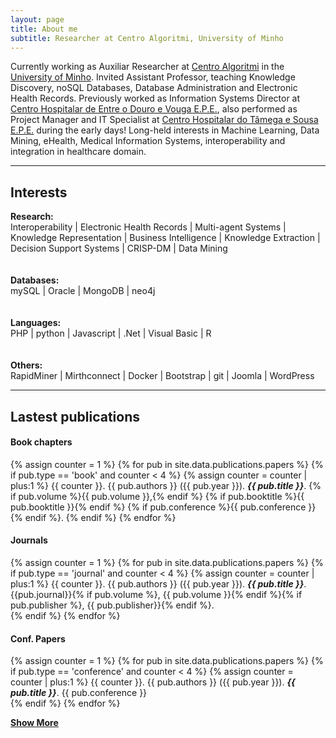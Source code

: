 ```yaml
---
layout: page
title: About me
subtitle: Researcher at Centro Algoritmi, University of Minho
---
```


Currently working as Auxiliar Researcher at <a href="http://algoritmi.uminho.pt" target="_blank">Centro Algoritmi</a> in the <a href="https://www.uminho.pt/PT" target="_blank">University of Minho</a>.  Invited Assistant Professor, teaching Knowledge Discovery, noSQL Databases, Database Administration and Electronic Health Records. Previously worked as Information Systems Director at <a href="http://www.chedv.min-saude.pt/" target="_blank">Centro Hospitalar de Entre o Douro e Vouga E.P.E.</a>, also performed as Project Manager and IT Specialist at <a href="http://www.chts.min-saude.pt/" target="_blank">Centro Hospitalar do Tâmega e Sousa E.P.E.</a> during the early days! Long-held interests in Machine Learning, Data Mining, eHealth, Medical Information Systems, interoperability and integration in healthcare domain.

---

##  Interests

<div class="main-explain-area jumbotron">
    <strong><i class="fa fa-book"></i> Research:</strong><br> 
        Interoperability | Electronic Health Records | Multi-agent Systems | Knowledge Representation | Business Intelligence | Knowledge Extraction | Decision Support Systems | CRISP-DM | Data Mining<br><br><br>
    <strong><i class="fa fa-database"></i> Databases:</strong><br> 
        mySQL | Oracle | MongoDB | neo4j   <br><br><br>
    <strong><i class="fa fa-code"></i> Languages:</strong><br> 
        PHP | python | Javascript | .Net | Visual Basic | R   <br><br><br> 
    <strong><i class="fa fa-slack"></i> Others:</strong><br> 
        RapidMiner | Mirthconnect | Docker | Bootstrap | git | Joomla | WordPress <br>   
</div> 

---
## Lastest publications

#### Book chapters
{% assign counter = 1 %}
{% for pub in site.data.publications.papers %}
{% if pub.type == 'book' and counter < 4 %}
{% assign counter = counter | plus:1 %}
  {{ counter }}. {{ pub.authors }} ({{ pub.year }}). _**{{ pub.title }}**_. {% if pub.volume %}{{ pub.volume }},{% endif %} {% if pub.booktitle %}{{ pub.booktitle }}{% endif %} {% if pub.conference %}{{ pub.conference }}{% endif %}. <a href="{{ pub.url }}" target="_blank"><i class="fa fa-external-link" aria-hidden="true"></i></a> 
    {% endif %}
{% endfor %}

#### Journals
{% assign counter = 1 %}
{% for pub in site.data.publications.papers %}
{% if pub.type == 'journal' and counter < 4 %}
{% assign counter = counter | plus:1 %}
{{ counter }}. {{ pub.authors }} ({{ pub.year }}). _**{{ pub.title }}**_. {{pub.journal}}{% if pub.volume %}, {{ pub.volume }}{% endif %}{% if pub.publisher %}, {{ pub.publisher}}{% endif %}. <a href="{{ pub.url }}" target="_blank"><i class="fa fa-external-link" aria-hidden="true"></i></a>  
{% endif %}
{% endfor %}

#### Conf. Papers
{% assign counter = 1 %}
{% for pub in site.data.publications.papers %}
{% if pub.type == 'conference' and counter < 4 %}
 {% assign counter = counter | plus:1 %}
  {{ counter }}. {{ pub.authors }} ({{ pub.year }}). _**{{ pub.title }}**_. {{ pub.conference }} <a href="{{ pub.url }}" target="_blank"><i class="fa fa-external-link" aria-hidden="true"></i></a>  
    {% endif %}
{% endfor %}

<p><a href="/publications"><i class="fa fa-plus-square"></i> <strong>Show More</strong></a></p>

